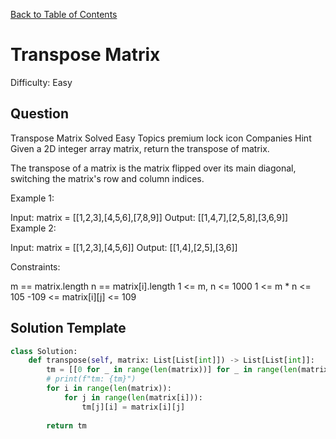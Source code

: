 [Back to Table of Contents](../README.md)

# Transpose Matrix
Difficulty: Easy

## Question
Transpose Matrix
Solved
Easy
Topics
premium lock icon
Companies
Hint
Given a 2D integer array matrix, return the transpose of matrix.

The transpose of a matrix is the matrix flipped over its main diagonal, switching the matrix's row and column indices.



 

Example 1:

Input: matrix = [[1,2,3],[4,5,6],[7,8,9]]
Output: [[1,4,7],[2,5,8],[3,6,9]]
Example 2:

Input: matrix = [[1,2,3],[4,5,6]]
Output: [[1,4],[2,5],[3,6]]
 

Constraints:

m == matrix.length
n == matrix[i].length
1 <= m, n <= 1000
1 <= m * n <= 105
-109 <= matrix[i][j] <= 109

## Solution Template
```python
class Solution:
    def transpose(self, matrix: List[List[int]]) -> List[List[int]]:
        tm = [[0 for _ in range(len(matrix))] for _ in range(len(matrix[0]))]
        # print(f"tm: {tm}")
        for i in range(len(matrix)):
            for j in range(len(matrix[i])):
                tm[j][i] = matrix[i][j]
        
        return tm
```
